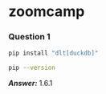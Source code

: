 # zoomcamp

### Question 1

```bash
pip install "dlt[duckdb]"

pip --version
```

***Answer:*** 1.6.1
